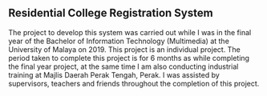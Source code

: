 ## Residential College Registration System

The project to develop this system was carried out while I was in the final year of the Bachelor of Information Technology (Multimedia) at the University of Malaya on 2019. This project is an individual project. The period taken to complete this project is for 6 months as while completing the final year project, at the same time I am also conducting industrial training at Majlis Daerah Perak Tengah, Perak. I was assisted by supervisors, teachers and friends throughout the completion of this project.
